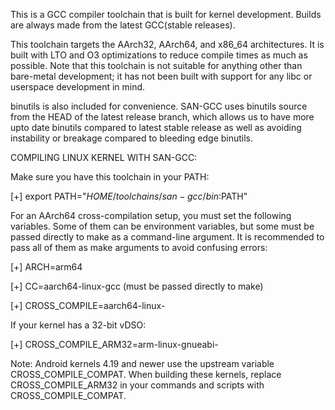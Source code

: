This is a GCC compiler toolchain that is built for kernel development. Builds are always made from the latest GCC(stable releases).

This toolchain targets the AArch32, AArch64, and x86_64 architectures. It is built with LTO and O3 optimizations to reduce compile times as much as possible. Note that this toolchain is not suitable for anything other than bare-metal development; it has not been built with support for any libc or userspace development in mind.

binutils is also included for convenience. SAN-GCC uses binutils source from the HEAD of the latest release branch, which allows us to have more upto date binutils compared to latest stable release as well as avoiding instability or breakage compared to bleeding edge binutils.

COMPILING LINUX KERNEL WITH SAN-GCC:

Make sure you have this toolchain in your PATH:

[+] export PATH="$HOME/toolchains/san-gcc/bin:$PATH"

For an AArch64 cross-compilation setup, you must set the following variables. Some of them can be environment variables, but some must be passed directly to make as a command-line argument. It is recommended to pass all of them as make arguments to avoid confusing errors:

[+] ARCH=arm64

[+] CC=aarch64-linux-gcc (must be passed directly to make)

[+] CROSS_COMPILE=aarch64-linux-

If your kernel has a 32-bit vDSO:

[+] CROSS_COMPILE_ARM32=arm-linux-gnueabi-

Note: Android kernels 4.19 and newer use the upstream variable CROSS_COMPILE_COMPAT. When building these kernels, replace CROSS_COMPILE_ARM32 in your commands and scripts with CROSS_COMPILE_COMPAT.